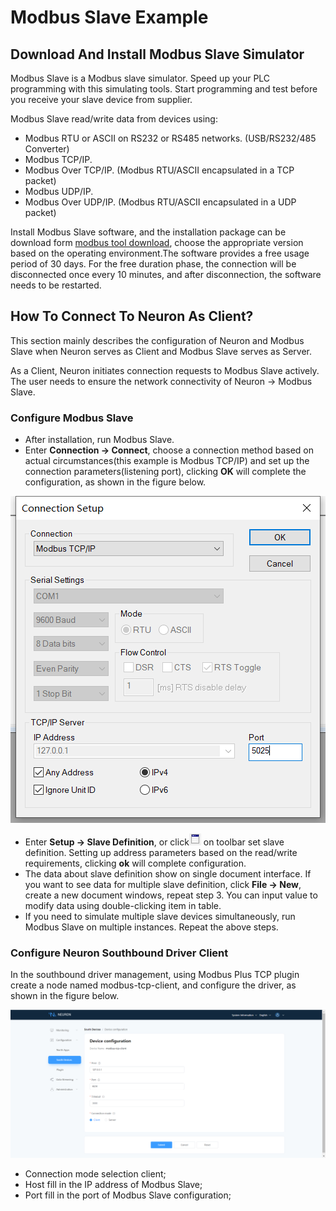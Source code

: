 # Modbus Slave Example

## Download And Install Modbus Slave Simulator

Modbus Slave is a Modbus slave simulator. Speed up your PLC programming with this simulating tools. Start programming and test before you receive your slave device from supplier.

Modbus Slave read/write data from devices using:
* Modbus RTU or ASCII on RS232 or RS485 networks. (USB/RS232/485 Converter)
* Modbus TCP/IP.
* Modbus Over TCP/IP. (Modbus RTU/ASCII encapsulated in a TCP packet)
* Modbus UDP/IP.
* Modbus Over UDP/IP. (Modbus RTU/ASCII encapsulated in a UDP packet)

Install Modbus Slave software, and the installation package can be download form [modbus tool download](https://www.modbustools.com/download.html), choose the appropriate version based on the operating environment.The software provides a free usage period of 30 days. For the free duration phase, the connection will be disconnected once every 10 minutes, and after disconnection, the software needs to be restarted.

## How To Connect To Neuron As Client?

This section mainly describes the configuration of Neuron and Modbus Slave when Neuron serves as Client and Modbus Slave serves as Server.

As a Client, Neuron initiates connection requests to Modbus Slave actively. The user needs to ensure the network connectivity of Neuron -> Modbus Slave.

### Configure Modbus Slave

* After installation, run Modbus Slave.
* Enter **Connection -> Connect**, choose a connection method based on actual circumstances(this example is Modbus TCP/IP) and set up the connection parameters(listening port), clicking **OK** will complete the configuration, as shown in the figure below.

![modbus-slave-connection-setup](../assets/modbus-slave-connection-setup.png)

* Enter **Setup -> Slave Definition**, or click![Slave Definition](../assets/mbpoll-definition-button.png) on toolbar set slave definition. Setting up address parameters based on the read/write requirements, clicking **ok** will complete configuration.
* The data about slave definition show on single document interface. If you want to see data for multiple slave definition, click **File -> New**, create a new document windows, repeat step 3. You can input value to modify data using double-clicking item in table.
* If you need to simulate multiple slave devices simultaneously, run Modbus Slave on multiple instances. Repeat the above steps.


### Configure Neuron Southbound Driver Client

In the southbound driver management, using Modbus Plus TCP plugin create a node named modbus-tcp-client, and configure the driver, as shown in the figure below.

![neuron-tcp-client-config](../assets/neuron-tcp-client-config-en.png)

* Connection mode selection client;
* Host fill in the IP address of Modbus Slave;
* Port fill in the port of Modbus Slave configuration;
